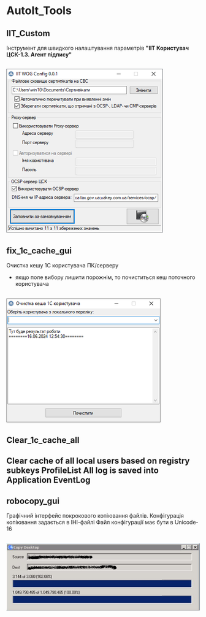 # AutoIt_Tools

## IIT_Custom
Інструмент для швидкого налаштування параметрів **"ІІТ Користувач ЦСК-1.3. Агент підпису"**

![IIT_Custom.png](https://github.com/alexlorvi/AutoIt_Tools/blob/main/screenshot/IIT_Custom.png)
---

## fix_1c_cache_gui
Очистка кешу 1С користувача ПК/серверу
- якщо поле вибору лишити порожнім, то почиститься кеш поточного користувача

![fix_1c_cache_gui.png](https://github.com/alexlorvi/AutoIt_Tools/blob/main/screenshot/fix_1c_cache_gui.png)
---

## Clear_1c_cache_all
Clear cache of all local users based on registry subkeys **ProfileList**
All log is saved into Application EventLog
---

## robocopy_gui
Графічний інтерфейс покрокового копіювання файлів.
Конфігурація копіювання задається в ІНІ-файлі
Файл конфігурації має бути в Unicode-16

![robocopy_gui.png](https://github.com/alexlorvi/AutoIt_Tools/blob/main/screenshot/robocopy_gui.png)
---
